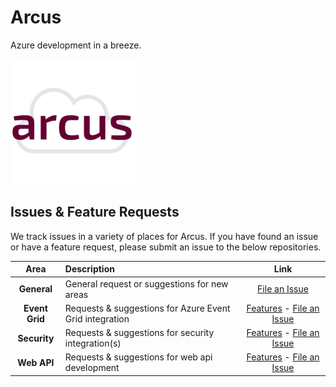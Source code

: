 # Arcus
Azure development in a breeze.

![Arcus](./media/arcus.png)

## Issues & Feature Requests
We track issues in a variety of places for Arcus. If you have found an issue or have a feature request, please submit an issue to the below repositories.

| Area           | Description                                             | Link                   |
|:--------------:|:--------------------------------------------------------|:----------------------:|
| **General**    | General request or suggestions for new areas            | [File an Issue](https://github.com/arcus-azure/arcus/issues) |
| **Event Grid** | Requests & suggestions for Azure Event Grid integration | [Features](https://github.com/arcus-azure/arcus.eventgrid#features) - [File an Issue](https://github.com/arcus-azure/arcus.eventgrid/issues)
| **Security** | Requests & suggestions for security integration(s) | [Features](https://github.com/arcus-azure/arcus.security#features) - [File an Issue](https://github.com/arcus-azure/arcus.security/issues)
| **Web API** | Requests & suggestions for web api development | [Features](https://github.com/arcus-azure/arcus.webapi#features) - [File an Issue](https://github.com/arcus-azure/arcus.webapi/issues)
